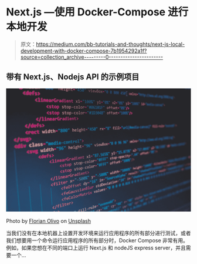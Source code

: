 # Next.js —使用 Docker-Compose 进行本地开发

> 原文：<https://medium.com/bb-tutorials-and-thoughts/next-js-local-development-with-docker-compose-7b1954292a1f?source=collection_archive---------0----------------------->

## 带有 Next.js、Nodejs API 的示例项目

![](img/2c09b6b0cd0014e17fe6151c0d25f2b3.png)

Photo by [Florian Olivo](https://unsplash.com/@florianolv?utm_source=medium&utm_medium=referral) on [Unsplash](https://unsplash.com?utm_source=medium&utm_medium=referral)

当我们没有在本地机器上设置开发环境来运行应用程序的所有部分进行测试，或者我们想要用一个命令运行应用程序的所有部分时，Docker Compose 非常有用。例如，如果您想在不同的端口上运行 Next.js 和 nodeJS express server，并且需要一个…